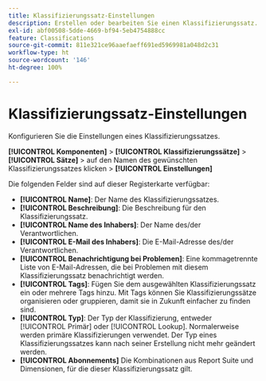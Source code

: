 ```yaml
---
title: Klassifizierungssatz-Einstellungen
description: Erstellen oder bearbeiten Sie einen Klassifizierungssatz.
exl-id: abf00508-5dde-4669-bf94-5eb4754888cc
feature: Classifications
source-git-commit: 811e321ce96aaefaeff691ed5969981a048d2c31
workflow-type: ht
source-wordcount: '146'
ht-degree: 100%

---
```


# Klassifizierungssatz-Einstellungen

Konfigurieren Sie die Einstellungen eines Klassifizierungssatzes.

**[!UICONTROL Komponenten]** > **[!UICONTROL Klassifizierungssätze]** > **[!UICONTROL Sätze]** > auf den Namen des gewünschten Klassifizierungssatzes klicken > **[!UICONTROL Einstellungen]**

Die folgenden Felder sind auf dieser Registerkarte verfügbar:

* **[!UICONTROL Name]**: Der Name des Klassifizierungssatzes.
* **[!UICONTROL Beschreibung]**: Die Beschreibung für den Klassifizierungssatz.
* **[!UICONTROL Name des Inhabers]**: Der Name des/der Verantwortlichen.
* **[!UICONTROL E-Mail des Inhabers]**: Die E-Mail-Adresse des/der Verantwortlichen.
* **[!UICONTROL Benachrichtigung bei Problemen]**: Eine kommagetrennte Liste von E-Mail-Adressen, die bei Problemen mit diesem Klassifizierungssatz benachrichtigt werden.
* **[!UICONTROL Tags]**: Fügen Sie dem ausgewählten Klassifizierungssatz ein oder mehrere Tags hinzu. Mit Tags können Sie Klassifizierungssätze organisieren oder gruppieren, damit sie in Zukunft einfacher zu finden sind.
* **[!UICONTROL Typ]**: Der Typ der Klassifizierung, entweder [!UICONTROL Primär] oder [!UICONTROL Lookup]. Normalerweise werden primäre Klassifizierungen verwendet. Der Typ eines Klassifizierungssatzes kann nach seiner Erstellung nicht mehr geändert werden.
* **[!UICONTROL Abonnements]** Die Kombinationen aus Report Suite und Dimensionen, für die dieser Klassifizierungssatz gilt.
